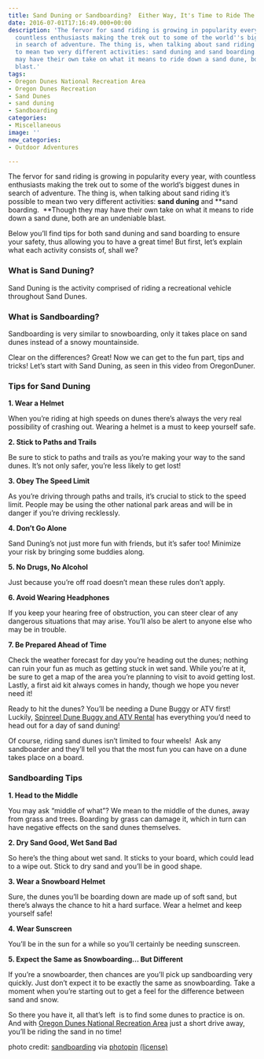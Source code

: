 ```yaml
---
title: Sand Duning or Sandboarding?  Either Way, It's Time to Ride The Oregon Dunes!
date: 2016-07-01T17:16:49.000+00:00
description: 'The fervor for sand riding is growing in popularity every year, with
  countless enthusiasts making the trek out to some of the world''s biggest dunes
  in search of adventure. The thing is, when talking about sand riding it''s possible
  to mean two very different activities: sand duning and sand boarding.  Though they
  may have their own take on what it means to ride down a sand dune, both are an undeniable
  blast.'
tags:
- Oregon Dunes National Recreation Area
- Oregon Dunes Recreation
- Sand Dunes
- sand duning
- Sandboarding
categories:
- Miscellaneous
image: ''
new_categories:
- Outdoor Adventures

---
```

The fervor for sand riding is growing in popularity every year, with countless enthusiasts making the trek out to some of the world’s biggest dunes in search of adventure. The thing is, when talking about sand riding it’s possible to mean two very different activities: **sand duning** and **sand boarding.  **Though they may have their own take on what it means to ride down a sand dune, both are an undeniable blast.

Below you’ll find tips for both sand duning and sand boarding to ensure your safety, thus allowing you to have a great time! But first, let’s explain what each activity consists of, shall we?

### What is Sand Duning?

Sand Duning is the activity comprised of riding a recreational vehicle throughout Sand Dunes.

### What is Sandboarding?

Sandboarding is very similar to snowboarding, only it takes place on sand dunes instead of a snowy mountainside.

Clear on the differences? Great! Now we can get to the fun part, tips and tricks! Let’s start with Sand Duning, as seen in this video from OregonDuner.

### Tips for Sand Duning

**1. Wear a Helmet**

When you’re riding at high speeds on dunes there’s always the very real possibility of crashing out. Wearing a helmet is a must to keep yourself safe.

**2. Stick to Paths and Trails**

Be sure to stick to paths and trails as you’re making your way to the sand dunes. It’s not only safer, you’re less likely to get lost!

**3. Obey The Speed Limit**

As you’re driving through paths and trails, it’s crucial to stick to the speed limit. People may be using the other national park areas and will be in danger if you’re driving recklessly.

**4. Don’t Go Alone**

Sand Duning’s not just more fun with friends, but it’s safer too! Minimize your risk by bringing some buddies along.

**5. No Drugs, No Alcohol**

Just because you’re off road doesn’t mean these rules don’t apply.

**6. Avoid Wearing Headphones**

If you keep your hearing free of obstruction, you can steer clear of any dangerous situations that may arise. You’ll also be alert to anyone else who may be in trouble.

**7. Be Prepared Ahead of Time**

Check the weather forecast for day you’re heading out the dunes; nothing can ruin your fun as much as getting stuck in wet sand. While you’re at it, be sure to get a map of the area you’re planning to visit to avoid getting lost. Lastly, a first aid kit always comes in handy, though we hope you never need it!

Ready to hit the dunes? You’ll be needing a Dune Buggy or ATV first! Luckily, <a href="http://ridetheoregondunes.com/" target="_blank">Spinreel Dune Buggy and ATV Rental</a> has everything you’d need to head out for a day of sand duning!

Of course, riding sand dunes isn’t limited to four wheels!  Ask any sandboarder and they’ll tell you that the most fun you can have on a dune takes place on a board.

### Sandboarding Tips

**1. Head to the Middle**

You may ask “middle of what”? We mean to the middle of the dunes, away from grass and trees. Boarding by grass can damage it, which in turn can have negative effects on the sand dunes themselves.

**2. Dry Sand Good, Wet Sand Bad**

So here’s the thing about wet sand. It sticks to your board, which could lead to a wipe out. Stick to dry sand and you’ll be in good shape.

**3. Wear a Snowboard Helmet**

Sure, the dunes you’ll be boarding down are made up of soft sand, but there’s always the chance to hit a hard surface. Wear a helmet and keep yourself safe!

**4. Wear Sunscreen**

You’ll be in the sun for a while so you’ll certainly be needing sunscreen.

**5. Expect the Same as Snowboarding… But Different**

If you’re a snowboarder, then chances are you’ll pick up sandboarding very quickly. Just don’t expect it to be exactly the same as snowboarding. Take a moment when you’re starting out to get a feel for the difference between sand and snow.

So there you have it, all that’s left  is to find some dunes to practice is on. And with <a href="http://www.stateparks.com/oregon_dunes.html" target="_blank">Oregon Dunes National Recreation Area</a> just a short drive away, you’ll be riding the sand in no time!

photo credit: [sandboarding](http://www.flickr.com/photos/58371104@N08/8618210601) via [photopin](http://photopin.com) [(license)](https://creativecommons.org/licenses/by-nc-sa/2.0/)